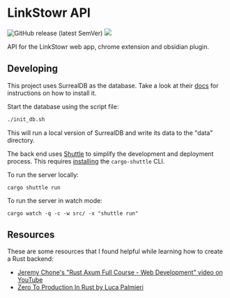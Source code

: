 # LinkStowr API

![GitHub release (latest SemVer)](https://img.shields.io/github/v/release/joelseq/linkstowr-api?sort=semver)
[<img src="https://img.shields.io/badge/dockerhub-images-important.svg?logo=Docker">](https://hub.docker.com/r/joelseq/linkstowr-api)

API for the LinkStowr web app, chrome extension and obsidian plugin.

## Developing

This project uses SurrealDB as the database. Take a look at their [docs](https://surrealdb.com/install)
for instructions on how to install it.

Start the database using the script file:

```sh
./init_db.sh
```

This will run a local version of SurrealDB and write its data to the "data" directory.

The back end uses [Shuttle](https://www.shuttle.rs/) to simplify the development and deployment process.
This requires [installing](https://docs.shuttle.rs/introduction/installation) the `cargo-shuttle` CLI.

To run the server locally:
```
cargo shuttle run
```

To run the server in watch mode:
```
cargo watch -q -c -w src/ -x "shuttle run"
```

## Resources

These are some resources that I found helpful while learning how to create a Rust backend:
- [Jeremy Chone's "Rust Axum Full Course - Web Development" video on YouTube](https://www.youtube.com/watch?v=XZtlD_m59sM)
- [Zero To Production In Rust by Luca Palmieri](https://www.zero2prod.com/)
